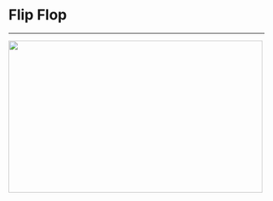 
# Flip Flop

-----

<img src="https://user-images.githubusercontent.com/71556009/125187094-def4e680-e268-11eb-8d2a-fbb993a2fbcd.jpg" width=500, height=300>

